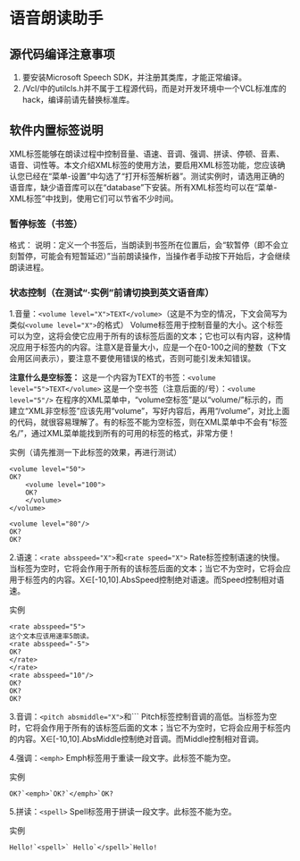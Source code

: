 # 语音朗读助手

## 源代码编译注意事项

1. 要安装Microsoft Speech SDK，并注册其类库，才能正常编译。
2. /Vcl/中的utilcls.h并不属于工程源代码，而是对开发环境中一个VCL标准库的hack，编译前请先替换标准库。

## 软件内置标签说明

XML标签能够在朗读过程中控制音量、语速、音调、强调、拼读、停顿、音素、语音、词性等。本文介绍XML标签的使用方法，要启用XML标签功能，您应该确认您已经在“菜单-设置”中勾选了“打开标签解析器”。测试实例时，请选用正确的语音库，缺少语音库可以在“database”下安装。所有XML标签均可以在“菜单-XML标签”中找到，使用它们可以节省不少时间。

### 暂停标签（书签）
格式：<bookmark mark="书签名"/>
说明：定义一个书签后，当朗读到书签所在位置后，会“软暂停（即不会立刻暂停，可能会有短暂延迟）”当前朗读操作，当操作者手动按下开始后，才会继续朗读进程。

### 状态控制（在测试“·实例”前请切换到英文语音库）
1.音量：`<volume level="X">TEXT</volume>`（这是不为空的情况，下文会简写为类似`<volume level="X">`的格式）
Volume标签用于控制音量的大小。这个标签可以为空，这将会使它应用于所有的该标签后面的文本；它也可以有内容，这种情况应用于标签内的内容。注意X是音量大小，应是一个在0-100之间的整数（下文会用区间表示），要注意不要使用错误的格式，否则可能引发未知错误。

**注意什么是空标签：**
这是一个内容为TEXT的书签：`<volume level="5">TEXT</volume>`
这是一个空书签（注意后面的/号）：`<volume level="5"/>`
在程序的XML菜单中，“volume空标签”是以“volume/”标示的，而建立“XML非空标签”应该先用“volume”，写好内容后，再用“/volume”，对比上面的代码，就很容易理解了。有的标签不能为空标签，则在XML菜单中不会有“标签名/”，通过XML菜单能找到所有的可用的标签的格式，非常方便！

实例（请先推测一下此标签的效果，再进行测试）

```
<volume level="50">
OK?
    <volume level="100">
    OK?
    </volume>
</volume>

<volume level="80"/>
OK?
OK?
```

2.语速：`<rate absspeed="X">`和`<rate speed="X">`
Rate标签控制语速的快慢。当标签为空时，它将会作用于所有的该标签后面的文本；当它不为空时，它将会应用于标签内的内容。X∈[-10,10].AbsSpeed控制绝对语速。而Speed控制相对语速。

实例

```
<rate absspeed="5">
这个文本应该用速率5朗读。
<rate absspeed="-5">
OK?
</rate>
</rate>
<rate absspeed="10"/>
OK?
OK?
OK?
```

3.音调：`<pitch absmiddle="X">`和`<pitch middle="X">``
Pitch标签控制音调的高低。当标签为空时，它将会作用于所有的该标签后面的文本；当它不为空时，它将会应用于标签内的内容。X∈[-10,10].AbsMiddle控制绝对音调。而Middle控制相对音调。

4.强调：`<emph>`
Emph标签用于重读一段文字。此标签不能为空。

实例

```
OK?`<emph>`OK?`</emph>`OK?
```

5.拼读：`<spell>`
Spell标签用于拼读一段文字。此标签不能为空。

实例

```
Hello!`<spell>` Hello`</spell>`Hello!
```
